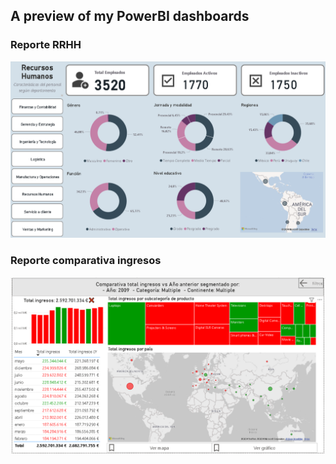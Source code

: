 ## A preview of my PowerBI dashboards

### Reporte RRHH
[![dashboard](https://github.com/lourdes-gomez/Dashboards/blob/main/Reporte%20RRHH/reporte_RRHH.PNG)](dashboard)


### Reporte comparativa ingresos

[![dashboard](https://github.com/lourdes-gomez/Dashboards/blob/main/Reporte%20comparativa%20ingresos/Reporte%20comparativa%20ingresos.PNG)](dashboard)

